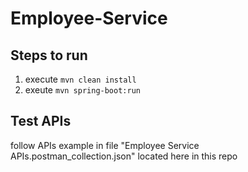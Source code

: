 # Employee-Service

## Steps to run

1. execute `mvn clean install`
2. exeute `mvn spring-boot:run`

## Test APIs 


follow APIs example in file "Employee Service APIs.postman_collection.json" located here in this repo 


